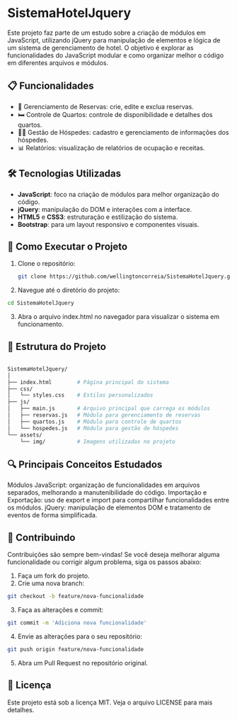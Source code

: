 # SistemaHotelJquery

Este projeto faz parte de um estudo sobre a criação de módulos em JavaScript, utilizando jQuery para manipulação de elementos e lógica de um sistema de gerenciamento de hotel. O objetivo é explorar as funcionalidades do JavaScript modular e como organizar melhor o código em diferentes arquivos e módulos.

## 📋 Funcionalidades

- 📅 Gerenciamento de Reservas: crie, edite e exclua reservas.
- 🛏️ Controle de Quartos: controle de disponibilidade e detalhes dos quartos.
- 🧑‍💼 Gestão de Hóspedes: cadastro e gerenciamento de informações dos hóspedes.
- 📊 Relatórios: visualização de relatórios de ocupação e receitas.

## 🛠 Tecnologias Utilizadas

- **JavaScript**: foco na criação de módulos para melhor organização do código.
- **jQuery**: manipulação do DOM e interações com a interface.
- **HTML5** e **CSS3**: estruturação e estilização do sistema.
- **Bootstrap**: para um layout responsivo e componentes visuais.

## 🚀 Como Executar o Projeto

1. Clone o repositório:
   ```bash
   git clone https://github.com/wellingtoncorreia/SistemaHotelJquery.git

2. Navegue até o diretório do projeto:
```bash
cd SistemaHotelJquery
```
3. Abra o arquivo index.html no navegador para visualizar o sistema em funcionamento.
## 📁 Estrutura do Projeto
```bash

SistemaHotelJquery/
│
├── index.html        # Página principal do sistema
├── css/
│   └── styles.css    # Estilos personalizados
├── js/
│   ├── main.js       # Arquivo principal que carrega os módulos
│   ├── reservas.js   # Módulo para gerenciamento de reservas
│   ├── quartos.js    # Módulo para controle de quartos
│   └── hospedes.js   # Módulo para gestão de hóspedes
└── assets/
    └── img/          # Imagens utilizadas no projeto
```
## 🔍 Principais Conceitos Estudados
Módulos JavaScript: organização de funcionalidades em arquivos separados, melhorando a manutenibilidade do código.
Importação e Exportação: uso de export e import para compartilhar funcionalidades entre os módulos.
jQuery: manipulação de elementos DOM e tratamento de eventos de forma simplificada.
## 🤝 Contribuindo
Contribuições são sempre bem-vindas! Se você deseja melhorar alguma funcionalidade ou corrigir algum problema, siga os passos abaixo:

1. Faça um fork do projeto.
2. Crie uma nova branch:
```bash
git checkout -b feature/nova-funcionalidade
```
3. Faça as alterações e commit:
```bash
git commit -m 'Adiciona nova funcionalidade'
```
4. Envie as alterações para o seu repositório:
```bash
git push origin feature/nova-funcionalidade
```
5. Abra um Pull Request no repositório original.

## 📄 Licença
Este projeto está sob a licença MIT. Veja o arquivo LICENSE para mais detalhes.